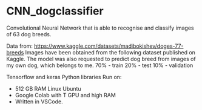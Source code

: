 # CNN_dogclassifier
Convolutional Neural Network that is able to recognise and classify images of 63 dog breeds.

Data from:
https://www.kaggle.com/datasets/madibokishev/doges-77-breeds
Images have been obtained from the following dataset published on Kaggle.
The model was also requested to predict dog breed from images of my own dog, which belongs to me.
70% - train 20% - test 10% - validation 

Tensorflow and keras Python libraries
Run on:
* 512 GB RAM Linux Ubuntu
* Google Colab with T GPU and high RAM
* Written in VSCode.
